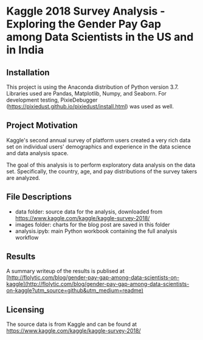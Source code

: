 # Kaggle 2018 Survey Analysis - Exploring the Gender Pay Gap among Data Scientists in the US and in India

## Installation

This project is using the Anaconda distribution of Python version 3.7. Libraries used are Pandas, Matplotlib, Numpy, and Seaborn. For development testing, PixieDebugger (https://pixiedust.github.io/pixiedust/install.html) was used as well.

## Project Motivation

Kaggle's second annual survey of platform users created a very rich data set on individual users' demographics and experience in the data science and data analysis space.

The goal of this analysis is to perform exploratory data analysis on the data set. Specifically, the country, age, and pay distributions of the survey takers are analyzed.

## File Descriptions

 - data folder: source data for the analysis, downloaded from https://www.kaggle.com/kaggle/kaggle-survey-2018/
 - images folder: charts for the blog post are saved in this folder
 - analysis.ipyb: main Python workbook containing the full analysis workflow

## Results

A summary writeup of the results is publised at [http://flolytic.com/blog/gender-pay-gap-among-data-scientists-on-kaggle](http://flolytic.com/blog/gender-pay-gap-among-data-scientists-on-kaggle?utm_source=github&utm_medium=readme)

## Licensing

The source data is from Kaggle and can be found at https://www.kaggle.com/kaggle/kaggle-survey-2018/

